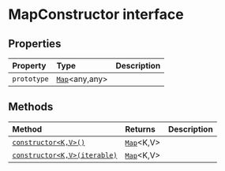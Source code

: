 # MapConstructor interface










## Properties

| Property	   | Type	| Description|
|:-------------|:-------|:-----------|
|`prototype`      | [`Map`](../es6-collections/map.md)<any,any> |  |




## Methods

| Method	   |  Returns	| Description|
|:-------------|:-------|:-----------|
|[`constructor<K,V>()`](#constructor<kv>)      | [`Map`](../es6-collections/map.md)<K,V> |  |
|[`constructor<K,V>(iterable)`](#constructor<kv>iterable)      | [`Map`](../es6-collections/map.md)<K,V> |  |



